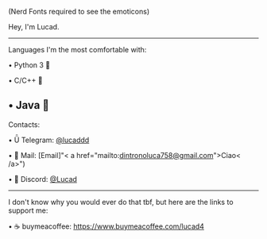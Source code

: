 (Nerd Fonts required to see the emoticons)

Hey, I'm Lucad.

---

Languages I'm the most comfortable with:

  •  Python 3  

  •  C/C++  

  •  Java 
---

Contacts:

  •       Telegram: [@lucaddd](https://t.me/lucaddd)

  •       Mail: [Email]"< a href="mailto:dintronoluca758@gmail.com">Ciao< /a>")

  • 󰙯      Discord: [@Lucad](https://discord.com/users/634015525625921557)

---

I don't know why you would ever do that tbf, but here are the links to support me:

  • ☕ buymeacoffee: https://www.buymeacoffee.com/lucad4

